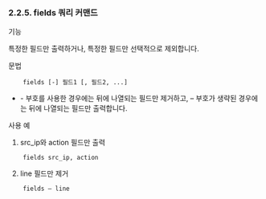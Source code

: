 ### 2.2.5. fields 쿼리 커맨드

기능

특정한 필드만 출력하거나, 특정한 필드만 선택적으로 제외합니다.

문법

~~~
	fields [-] 필드1 [, 필드2, ...]
~~~

*   \- 부호를 사용한 경우에는 뒤에 나열되는 필드만 제거하고, – 부호가 생략된 경우에는 뒤에 나열되는 필드만 출력합니다.

사용 예

1) src_ip와 action 필드만 출력

~~~
	fields src_ip, action
~~~

2) line 필드만 제거

~~~
	fields – line
~~~

